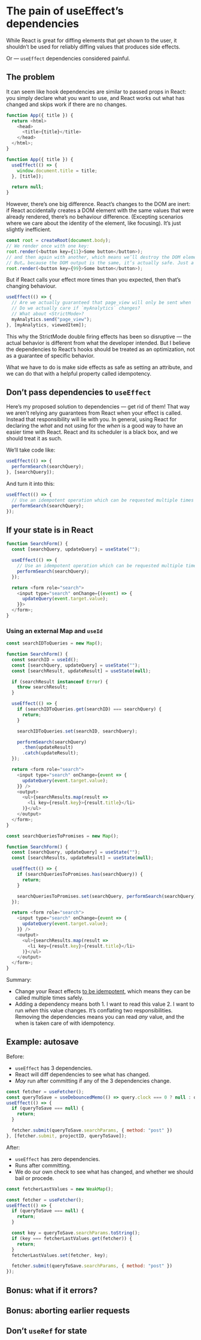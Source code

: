 # The pain of useEffect’s dependencies

While React is great for diffing elements that get shown to the user, it shouldn’t be used for reliably diffing values that produces side effects.

Or — `useEffect` dependencies considered painful.

## The problem

It can seem like hook dependencies are similar to passed props in React: you simply declare what you want to use, and React works out what has changed and skips work if there are no changes.

```js
function App({ title }) {
  return <html>
    <head>
      <title>{title}</title>
    </head>
  </html>;
}
```

```js
function App({ title }) {
  useEffect(() => {
    window.document.title = title;
  }, [title]);

  return null;
}
```

However, there’s one big difference. React’s changes to the DOM are inert: if React accidentally creates a DOM element with the same values that were already rendered, there’s no behaviour difference. (Excepting scenarios where we care about the identity of the element, like focusing). It’s just slightly inefficient.

```js
const root = createRoot(document.body);
// We render once with one key:
root.render(<button key={11}>Some button</button>);
// and then again with another, which means we’ll destroy the DOM element and create a new one!
// But… because the DOM output is the same, it’s actually safe. Just a little inefficient.
root.render(<button key={99}>Some button</button>);
```

But if React calls your effect more times than you expected, then that’s changing behaviour.

```js
useEffect(() => {
  // Are we actually guaranteed that page_view will only be sent when `myAnalytics` or `viewedItem` changes?
  // Do we actually care if `myAnalytics` changes?
  // What about <StrictMode>?
  myAnalytics.send("page_view");
}, [myAnalytics, viewedItem]);
```

This why the StrictMode double firing effects has been so disruptive — the actual behavior is different from what the developer intended. But I believe the dependencies to React’s hooks should be treated as an optimization, not as a guarantee of specific behavior.

What we have to do is make side effects as safe as setting an attribute, and we can do that with a helpful property called idempotency.

## Don’t pass dependencies to `useEffect`

Here’s my proposed solution to dependencies — get rid of them! That way we aren’t relying any guarantees from React when your effect is called. Instead that responsibility will lie with you. In general, using React for declaring the *what* and not using for the *when* is a good way to have an easier time with React. React and its scheduler is a black box, and we should treat it as such.

We’ll take code like:

```js
useEffect(() => {
  performSearch(searchQuery);
}, [searchQuery]);
```

And turn it into this:

```js
useEffect(() => {
  // Use an idempotent operation which can be requested multiple times safely.
  performSearch(searchQuery);
});
```

## If your state is in React

```js
function SearchForm() {
  const [searchQuery, updateQuery] = useState("");

  useEffect(() => {
    // Use an idempotent operation which can be requested multiple times safely.
    performSearch(searchQuery);
  });

  return <form role="search">
    <input type="search" onChange={(event) => {
      updateQuery(event.target.value);
    }}>
  </form>;
}
```

### Using an external Map and `useId`

```js
const searchIDToQueries = new Map();

function SearchForm() {
  const searchID = useId();
  const [searchQuery, updateQuery] = useState("");
  const [searchResult, updateResult] = useState(null);

  if (searchResult instanceof Error) {
    throw searchResult;
  }

  useEffect(() => {
    if (searchIDToQueries.get(searchID) === searchQuery) {
      return;
    }

    searchIDToQueries.set(searchID, searchQuery);

    performSearch(searchQuery)
      .then(updateResult)
      .catch(updateResult);
  });

  return <form role="search">
    <input type="search" onChange={event => {
      updateQuery(event.target.value);
    }} />
    <output>
      <ul>{searchResults.map(result =>
        <li key={result.key}>{result.title}</li>
      )}</ul>
    </output>
  </form>;
}
```

```js
const searchQueriesToPromises = new Map();

function SearchForm() {
  const [searchQuery, updateQuery] = useState("");
  const [searchResults, updateResult] = useState(null);

  useEffect(() => {
    if (searchQueriesToPromises.has(searchQuery)) {
      return;
    }

    searchQueriesToPromises.set(searchQuery, performSearch(searchQuery));
  });

  return <form role="search">
    <input type="search" onChange={event => {
      updateQuery(event.target.value);
    }} />
    <output>
      <ul>{searchResults.map(result =>
        <li key={result.key}>{result.title}</li>
      )}</ul>
    </output>
  </form>;
}
```

Summary:
- Change your React effects [to be idempotent](/robust-javascript/idempotent-javascript-operations), which means they can be called multiple times safely.
- Adding a dependency means both 1. I want to read this value 2. I want to run *when* this value changes. It’s conflating two responsibilities. Removing the dependencies means you can read *any* value, and the when is taken care of with idempotency.

## Example: autosave

Before:

- `useEffect` has 3 dependencies.
- React will diff dependencies to see what has changed.
- _May_ run after committing if any of the 3 dependencies change.

```js
const fetcher = useFetcher();
const queryToSave = useDebouncedMemo(() => query.clock === 0 ? null : query, 1000, [query]);
useEffect(() => {
  if (queryToSave === null) {
    return;
  }

  fetcher.submit(queryToSave.searchParams, { method: "post" })
}, [fetcher.submit, projectID, queryToSave]);
```

After:

- `useEffect` has zero dependencies.
- Runs after committing.
- We do our own check to see what has changed, and whether we should bail or procede.

```js
const fetcherLastValues = new WeakMap();

const fetcher = useFetcher();
useEffect(() => {
  if (queryToSave === null) {
    return;
  }

  const key = queryToSave.searchParams.toString();
  if (key === fetcherLastValues.get(fetcher)) {
    return;
  }
  fetcherLastValues.set(fetcher, key);

  fetcher.submit(queryToSave.searchParams, { method: "post" })
});
```

## Bonus: what if it errors?

## Bonus: aborting earlier requests



## Don’t `useRef` for state
